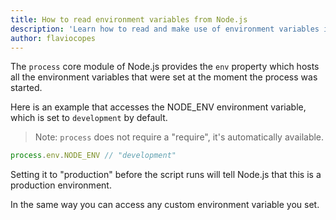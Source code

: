 ```yaml
---
title: How to read environment variables from Node.js
description: 'Learn how to read and make use of environment variables in a Node.js program'
author: flaviocopes
---
```


The `process` core module of Node.js provides the `env` property which hosts all the environment variables that were set at the moment the process was started.

Here is an example that accesses the NODE_ENV environment variable, which is set to `development` by default.

> Note: `process` does not require a "require", it's automatically available.

```js
process.env.NODE_ENV // "development"
```

Setting it to "production" before the script runs will tell Node.js that this is a production environment.

In the same way you can access any custom environment variable you set.
